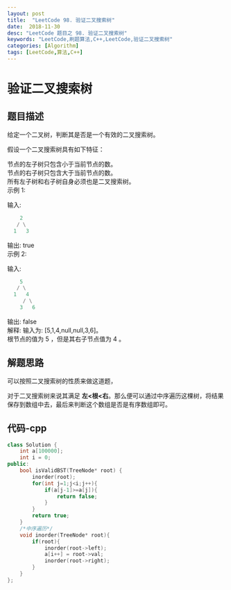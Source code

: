 ```yaml
---
layout: post
title:  "LeetCode 98. 验证二叉搜索树"
date:  2018-11-30
desc: "LeetCode 题目之 98. 验证二叉搜索树"
keywords: "LeetCode,刷题算法,C++,LeetCode,验证二叉搜索树"
categories: [Algorithm]
tags: [LeetCode,算法,C++]
---
```

# 验证二叉搜索树

## 题目描述

给定一个二叉树，判断其是否是一个有效的二叉搜索树。

假设一个二叉搜索树具有如下特征：

节点的左子树只包含小于当前节点的数。<br />
节点的右子树只包含大于当前节点的数。<br />
所有左子树和右子树自身必须也是二叉搜索树。<br />
示例 1:<br />

输入:<br />
```python
    2
   / \
  1   3
```
输出: true<br />
示例 2:<br />

输入:<br />
```python
    5
   / \
  1   4
     / \
    3   6
```
输出: false<br />
解释: 输入为: [5,1,4,null,null,3,6]。<br />
     根节点的值为 5 ，但是其右子节点值为 4 。<br />

## 解题思路

可以按照二叉搜索树的性质来做这道题，

对于二叉搜索树来说其满足 **左<根<右**。那么便可以通过中序遍历这棵树，将结果保存到数组中去，最后来判断这个数组是否是有序数组即可。

## 代码-cpp

```cpp
class Solution {
    int a[100000];
    int i = 0;
public:
    bool isValidBST(TreeNode* root) {
        inorder(root);
        for(int j=1;j<i;j++){
            if(a[j-1]>=a[j]){
                return false;
            }
        }
        return true;
    }
    /*中序遍历*/
    void inorder(TreeNode* root){
        if(root){
            inorder(root->left);
            a[i++] = root->val;
            inorder(root->right);
        }
    }
};
```